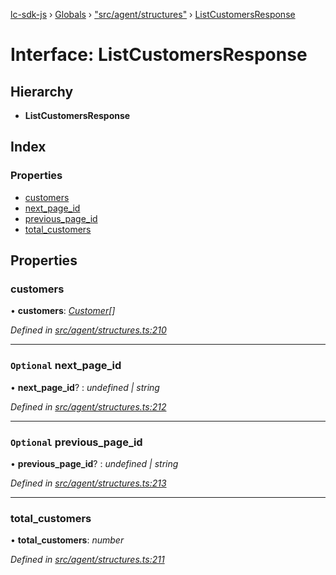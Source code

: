 [lc-sdk-js](../README.md) › [Globals](../globals.md) › ["src/agent/structures"](../modules/_src_agent_structures_.md) › [ListCustomersResponse](_src_agent_structures_.listcustomersresponse.md)

# Interface: ListCustomersResponse

## Hierarchy

* **ListCustomersResponse**

## Index

### Properties

* [customers](_src_agent_structures_.listcustomersresponse.md#customers)
* [next_page_id](_src_agent_structures_.listcustomersresponse.md#optional-next_page_id)
* [previous_page_id](_src_agent_structures_.listcustomersresponse.md#optional-previous_page_id)
* [total_customers](_src_agent_structures_.listcustomersresponse.md#total_customers)

## Properties

###  customers

• **customers**: *[Customer](_src_objects_index_.customer.md)[]*

*Defined in [src/agent/structures.ts:210](https://github.com/livechat/lc-sdk-js/blob/5281c0a/src/agent/structures.ts#L210)*

___

### `Optional` next_page_id

• **next_page_id**? : *undefined | string*

*Defined in [src/agent/structures.ts:212](https://github.com/livechat/lc-sdk-js/blob/5281c0a/src/agent/structures.ts#L212)*

___

### `Optional` previous_page_id

• **previous_page_id**? : *undefined | string*

*Defined in [src/agent/structures.ts:213](https://github.com/livechat/lc-sdk-js/blob/5281c0a/src/agent/structures.ts#L213)*

___

###  total_customers

• **total_customers**: *number*

*Defined in [src/agent/structures.ts:211](https://github.com/livechat/lc-sdk-js/blob/5281c0a/src/agent/structures.ts#L211)*
